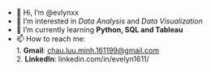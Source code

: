 - 👋 Hi, I’m @evlynxx
- 👀 I’m interested in *Data Analysis* and *Data Visualization*
- 🌱 I’m currently learning **Python, SQL and Tableau**
- 📫 How to reach me:
	<br/>1. **Gmail**: chau.luu.minh.161199@gmail.com
	<br/>2. **LinkedIn**: linkedin.com/in/evelyn1611/

<!---
evlynxx/evlynxx is a ✨ special ✨ repository because its `README.md` (this file) appears on your GitHub profile.
You can click the Preview link to take a look at your changes.
--->
